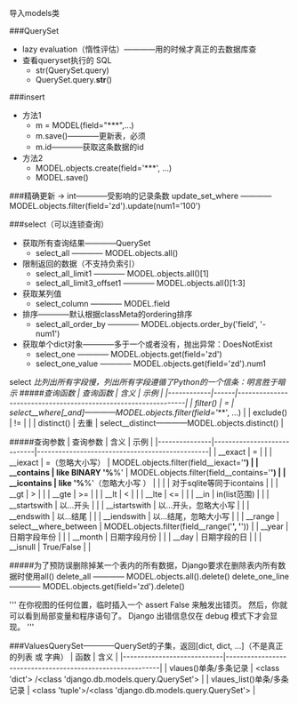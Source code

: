 导入models类

###QuerySet
- lazy evaluation（惰性评估）————用的时候才真正的去数据库查
- 查看queryset执行的 SQL
    + str(QuerySet.query)
    + QuerySet.query.__str__()

###insert
- 方法1
    + m = MODEL(field="***",...)
    + m.save()————更新表，必须
    + m.id————获取这条数据的id
- 方法2
    + MODEL.objects.create(field='***', ...)
    + MODEL.save()

###精确更新 -> int————受影响的记录条数
update_set_where ———— MODEL.objects.filter(field='zd').update(num1='100')

###select（可以连锁查询）
- 获取所有查询结果————QuerySet
    + select_all ———— MODEL.objects.all()
- 限制返回的数据（不支持负索引）
    + select_all_limit1 ———— MODEL.objects.all()[1]
    + select_all_limit3_offset1 ———— MODEL.objects.all()[1:3]
- 获取某列值
    + select_column ———— MODEL.field
- 排序————默认根据classMeta的ordering排序
    + select_all_order_by ———— MODEL.objects.order_by('field', '-num1')
- 获取单个dict对象————多于一个或者没有，抛出异常：DoesNotExist
    + select_one ———— MODEL.objects.get(field='zd')
    + select_one_value ———— MODEL.objects.get(field='zd').num1

select *比列出所有字段慢，列出所有字段遵循了Python的一个信条：明言胜于暗示
#####查询函数
|  查询函数  | 含义 |                              示例                             |
|------------|------|---------------------------------------------------------------|
| filter()   | =    | select__where[_and]————MODEL.objects.filter(field='***', ...) |
| exclude()  | !=   |                                                               |
| distinct() | 去重 | select__distinct————MODEL.objects.distinct()                  |

#####查询参数
|    查询参数   |            含义            |                      示例                      |
|---------------|----------------------------|------------------------------------------------|
| __exact       | =                          |                                                |
| __iexact      | =（忽略大小写）            | MODEL.objects.filter(field__iexact='**')       |
| __contains    | like BINARY '%**%'         | MODEL.objects.filter(field__contains='**')     |
| __icontains   | like '%**%'（忽略大小写 ） |                                                |
|               | 对于sqlite等同于icontains  |                                                |
| __gt          | >                          |                                                |
| __gte         | >=                         |                                                |
| __lt          | <                          |                                                |
| __lte         | <=                         |                                                |
| __in          | in(list范围)               |                                                |
| __startswith  | 以...开头                  |                                                |
| __istartswith | 以...开头，忽略大小写      |                                                |
| __endswith    | 以...结尾                  |                                                |
| __iendswith   | 以...结尾，忽略大小写      |                                                |
| __range       | select__where_between      | MODEL.objects.filter(field__range('**', '**')) |
| __year        | 日期字段年份               |                                                |
| __month       | 日期字段月份               |                                                |
| __day         | 日期字段的日               |                                                |
| __isnull      | True/False                 |                                                |

#####为了预防误删除掉某一个表内的所有数据，Django要求在删除表内所有数据时使用all()
delete_all ———— MODEL.objects.all().delete()
delete_one_line ———— MODEL.objects.get(field='zd').delete()

'''
在你视图的任何位置，临时插入一个 assert False 来触发出错页。
然后，你就可以看到局部变量和程序语句了。
Django 出错信息仅在 debug 模式下才会显现。
'''

###ValuesQuerySet————QuerySet的子集，返回[dict, dict, ...]（不是真正的列表 或 字典）
|            函数            |                            含义                           |
|----------------------------|-----------------------------------------------------------|
| vlaues()单条/多条记录      | <class 'dict'> /<class 'django.db.models.query.QuerySet'> |
| vlaues_list()单条/多条记录 | <class 'tuple'>/<class 'django.db.models.query.QuerySet'> |

